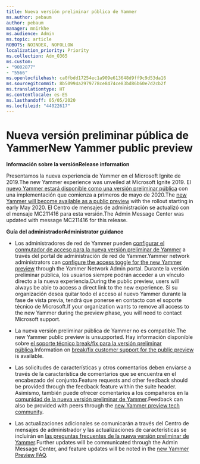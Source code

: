 ```yaml
---
title: Nueva versión preliminar pública de Yammer
ms.author: pebaum
author: pebaum
manager: mnirkhe
ms.audience: Admin
ms.topic: article
ROBOTS: NOINDEX, NOFOLLOW
localization_priority: Priority
ms.collection: Adm_O365
ms.custom:
- "9002877"
- "5566"
ms.openlocfilehash: ca0fbdd17254ec1a909e613648d9ff9c9d53da16
ms.sourcegitcommit: 8b50994a2979778ce8474ce83bd86b60e7d2cb2f
ms.translationtype: HT
ms.contentlocale: es-ES
ms.lasthandoff: 05/05/2020
ms.locfileid: "44022617"
---
```

# <a name="new-yammer-public-preview"></a><span data-ttu-id="76dc5-102">Nueva versión preliminar pública de Yammer</span><span class="sxs-lookup"><span data-stu-id="76dc5-102">New Yammer public preview</span></span>

<span data-ttu-id="76dc5-103">**Información sobre la versión**</span><span class="sxs-lookup"><span data-stu-id="76dc5-103">**Release information**</span></span>

<span data-ttu-id="76dc5-104">Presentamos la nueva experiencia de Yammer en el Microsoft Ignite de 2019.</span><span class="sxs-lookup"><span data-stu-id="76dc5-104">The new Yammer experience was unveiled at Microsoft Ignite 2019.</span></span> <span data-ttu-id="76dc5-105">El [nuevo Yammer estará disponible como una versión preliminar pública](https://docs.microsoft.com/yammer/get-started-with-yammer/newyammer-faq) con una implementación que comienza a primeros de mayo de 2020.</span><span class="sxs-lookup"><span data-stu-id="76dc5-105">The [new Yammer will become available as a public preview](https://docs.microsoft.com/yammer/get-started-with-yammer/newyammer-faq) with the rollout starting in early May 2020.</span></span> <span data-ttu-id="76dc5-106">El Centro de mensajes de administración se actualizó con el mensaje MC211416 para esta versión.</span><span class="sxs-lookup"><span data-stu-id="76dc5-106">The Admin Message Center was updated with message MC211416 for this release.</span></span>

<span data-ttu-id="76dc5-107">**Guía del administrador**</span><span class="sxs-lookup"><span data-stu-id="76dc5-107">**Administrator guidance**</span></span>

- <span data-ttu-id="76dc5-108">Los administradores de red de Yammer pueden [configurar el conmutador de acceso para la nueva versión preliminar de Yammer](https://docs.microsoft.com/yammer/get-started-with-yammer/administrative-settings-opt-in-newyammer) a través del portal de administración de red de Yammer.</span><span class="sxs-lookup"><span data-stu-id="76dc5-108">Yammer network administrators can [configure the access toggle for the new Yammer preview](https://docs.microsoft.com/yammer/get-started-with-yammer/administrative-settings-opt-in-newyammer) through the Yammer Network Admin portal.</span></span> <span data-ttu-id="76dc5-109">Durante la versión preliminar pública, los usuarios siempre podrán acceder a un vínculo directo a la nueva experiencia.</span><span class="sxs-lookup"><span data-stu-id="76dc5-109">During the public preview, users will always be able to access a direct link to the new experience.</span></span> <span data-ttu-id="76dc5-110">Si su organización desea quitar todo el acceso al nuevo Yammer durante la fase de vista previa, tendrá que ponerse en contacto con el soporte técnico de Microsoft.</span><span class="sxs-lookup"><span data-stu-id="76dc5-110">If your organization wants to remove all access to the new Yammer during the preview phase, you will need to contact Microsoft support.</span></span>

- <span data-ttu-id="76dc5-111">La nueva versión preliminar pública de Yammer no es compatible.</span><span class="sxs-lookup"><span data-stu-id="76dc5-111">The new Yammer public preview is unsupported.</span></span> <span data-ttu-id="76dc5-112">Hay información disponible sobre [el soporte técnico break/fix para la versión preliminar pública](https://docs.microsoft.com/yammer/get-started-with-yammer/newyammer-faq#yammer-preview-customer-support).</span><span class="sxs-lookup"><span data-stu-id="76dc5-112">Information on [break/fix customer support for the public preview](https://docs.microsoft.com/yammer/get-started-with-yammer/newyammer-faq#yammer-preview-customer-support) is available.</span></span>

- <span data-ttu-id="76dc5-113">Las solicitudes de características y otros comentarios deben enviarse a través de la característica de comentarios que se encuentra en el encabezado del conjunto.</span><span class="sxs-lookup"><span data-stu-id="76dc5-113">Feature requests and other feedback should be provided through the feedback feature within the suite header.</span></span> <span data-ttu-id="76dc5-114">Asimismo, también puede ofrecer comentarios a los compañeros en la[ comunidad de la nueva versión preliminar de Yammer](https://techcommunity.microsoft.com/t5/new-yammer-preview/bd-p/NewYammerPreview).</span><span class="sxs-lookup"><span data-stu-id="76dc5-114">Feedback can also be provided with peers through the [new Yammer preview tech community](https://techcommunity.microsoft.com/t5/new-yammer-preview/bd-p/NewYammerPreview).</span></span>

- <span data-ttu-id="76dc5-115">Las actualizaciones adicionales se comunicarán a través del Centro de mensajes de administrador y las actualizaciones de características se incluirán en [las preguntas frecuentes de la nueva versión preliminar de Yammer](https://docs.microsoft.com/yammer/get-started-with-yammer/newyammer-faq).</span><span class="sxs-lookup"><span data-stu-id="76dc5-115">Further updates will be communicated through the Admin Message Center, and feature updates will be noted in the [new Yammer Preview FAQ](https://docs.microsoft.com/yammer/get-started-with-yammer/newyammer-faq).</span></span>

